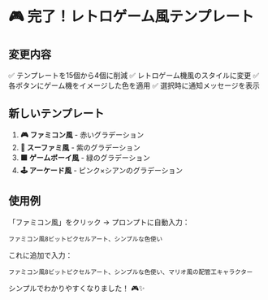 # 🎮 完了！レトロゲーム風テンプレート

## 変更内容
✅ テンプレートを15個から4個に削減
✅ レトロゲーム機風のスタイルに変更
✅ 各ボタンにゲーム機をイメージした色を適用
✅ 選択時に通知メッセージを表示

## 新しいテンプレート
1. **🎮 ファミコン風** - 赤いグラデーション
2. **🌟 スーファミ風** - 紫のグラデーション  
3. **🟩 ゲームボーイ風** - 緑のグラデーション
4. **🕹️ アーケード風** - ピンク×シアンのグラデーション

## 使用例
「ファミコン風」をクリック → プロンプトに自動入力：
```
ファミコン風8ビットピクセルアート、シンプルな色使い
```

これに追加で入力：
```
ファミコン風8ビットピクセルアート、シンプルな色使い、マリオ風の配管工キャラクター
```

シンプルでわかりやすくなりました！ 🎮✨